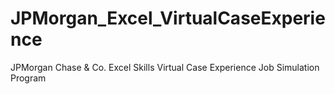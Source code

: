 # JPMorgan_Excel_VirtualCaseExperience
JPMorgan Chase &amp; Co. Excel Skills Virtual Case Experience Job Simulation Program
